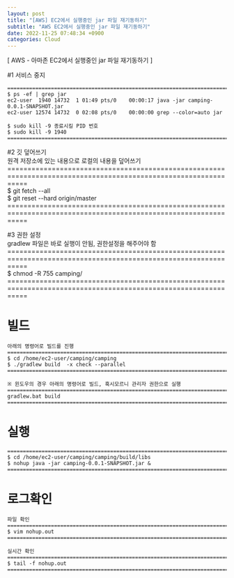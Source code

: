 ```yaml
---  
layout: post  
title: "[AWS] EC2에서 실행중인 jar 파일 재기동하기"  
subtitle: "AWS EC2에서 실행중인 jar 파일 재기동하기"  
date: 2022-11-25 07:48:34 +0900  
categories: Cloud  
---  
```

[ AWS - 아마존 EC2에서 실행중인 jar 파일 재기동하기 ]  
  
#1 서비스 중지  
  
	======================================================================================================  
	$ ps -ef | grep jar  
	ec2-user  1940 14732  1 01:49 pts/0    00:00:17 java -jar camping-0.0.1-SNAPSHOT.jar  
	ec2-user 12574 14732  0 02:08 pts/0    00:00:00 grep --color=auto jar  
	  
	$ sudo kill -9 종료시킬 PID 번호  
	$ sudo kill -9 1940  
	======================================================================================================  
  
  
  
#2 깃 덮어쓰기  
	원격 저장소에 있는 내용으로 로컬의 내용을 덮어쓰기  
	=================================================================================================================  
	$ git fetch --all  
	$ git reset --hard origin/master  
	=================================================================================================================  
  
  
#3 권한 설정  
	gradlew 파일은 바로 실행이 안됨, 권한설정을 해주어야 함  
	=================================================================================================================  
	$ chmod -R 755 camping/  
	=================================================================================================================  
  
  
# 빌드  
  
	  
	아래의 명령어로 빌드를 진행  
	=================================================================================================================  
	$ cd /home/ec2-user/camping/camping  
	$ ./gradlew build  -x check --parallel  
	=================================================================================================================  
	  
	※ 윈도우의 경우 아래의 명령어로 빌드, 혹시모르니 관리자 권한으로 실행  
	=================================================================================================================  
	gradlew.bat build  
	=================================================================================================================  
  
# 실행  
	=================================================================================================================  
	$ cd /home/ec2-user/camping/camping/build/libs  
	$ nohup java -jar camping-0.0.1-SNAPSHOT.jar &  
	=================================================================================================================  
			  
	  
  
# 로그확인  
  
	파일 확인  
	=================================================================================================================  
	$ vim nohup.out  
	=================================================================================================================  
	  
	실시간 확인  
	=================================================================================================================  
	$ tail -f nohup.out  
	=================================================================================================================  
  
  
  
  
  
